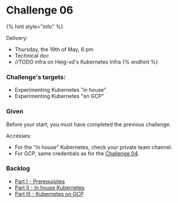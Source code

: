 # Challenge 06



{% hint style="info" %}


Delivery:

* Thursday, the 19th of May, 6 pm
* Technical doc
* //TODO infra on Heig-vd's Kubernetes Infra
{% endhint %}

### Challenge's targets:

* Experimenting Kubernetes "in house"
* Experimenting Kubernetes "on GCP"

### Given

Before your start, you must have completed the previous challenge.

Accesses:

* For the "in house" Kubernetes, check your private team channel.
* For GCP, same credentials as for the [Challenge 04](../challenge-04/c4-tutorial/#get-gcp-coupon).

### Backlog

* [Part I - Prerequisites](c6-part-i-prerequisites.md)
* [Part II - In house Kubernetes](c6-part-ii-in-house-kubernetes.md)
* [Part III - Kubernetes on GCP](c6-part-iii-kubernetes-on-gcp.md)
